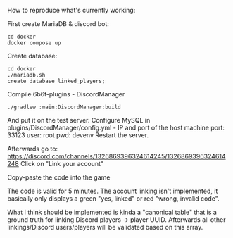 How to reproduce what's currently working:

First create MariaDB & discord bot:
```
cd docker
docker compose up
```

Create database:
```
cd docker
./mariadb.sh
create database linked_players;
```

Compile 6b6t-plugins - DiscordManager

```
./gradlew :main:DiscordManager:build
```

And put it on the test server. Configure MySQL in plugins/DiscordManager/config.yml - IP and port of the host machine port: 33123 user: root pwd: devenv
Restart the server.

Afterwards go to: https://discord.com/channels/1326869396324614245/1326869396324614248
Click on "Link your account"

Copy-paste the code into the game

The code is valid for 5 minutes.
The account linking isn't implemented, it basically only displays a green "yes, linked" or red "wrong, invalid code".

What I think should be implemented is kinda a "canonical table" that is a ground truth for linking Discord players -> player UUID.
Afterwards all other linkings/Discord users/players will be validated based on this array.